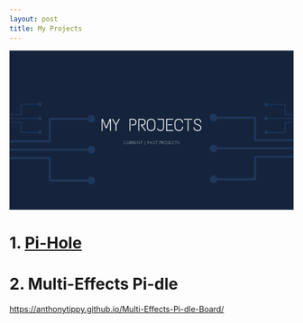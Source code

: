 ```yaml
---
layout: post
title: My Projects
---
```


![](https://github.com/AnthonyTippy/Images/blob/master/Doback%20Warehouse.png?raw=true)


# 1. [Pi-Hole](https://anthonytippy.github.io/Pi-Hole-DNS-For-Dummies/)

# 2. Multi-Effects Pi-dle
https://anthonytippy.github.io/Multi-Effects-Pi-dle-Board/

